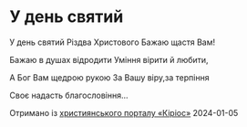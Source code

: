 У день святий
================================================================

У день святий Різдва Христового Бажаю щастя Вам!

Бажаю в душах відродити Уміння вірити й любити,

А Бог Вам щедрою рукою За Вашу віру,за терпіння

Своє надасть благословіння...


[джерело]: https://kyrios.org.ua/literature/vinchuvannya/3862-u-den-svjatij.html

Отримано із [християнського порталу «Кіріос»][джерело]
2024-01-05
